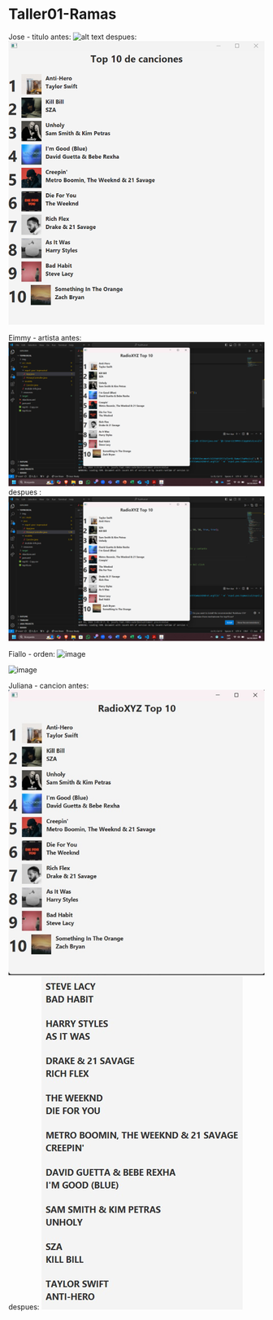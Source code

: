 # Taller01-Ramas


Jose - titulo
antes:
![alt text](antes)
despues:
![alt text](despues.png)

Eimmy - artista 
antes: 
![alt text](image-1.png)
despues : 
![alt text](image.png)

Fiallo - orden:
![image](https://github.com/user-attachments/assets/1287497f-55af-4282-b4e1-161f3214e4ac)

![image](https://github.com/user-attachments/assets/93f160a9-3f31-482d-b1bb-e08e90dd2746)

Juliana - cancion 
antes: ![alt text](1.jpg)
despues: ![alt text](2.jpg)
